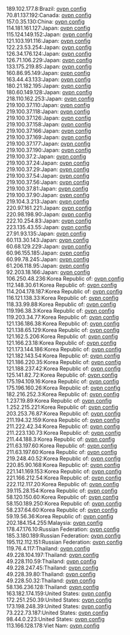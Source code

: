 189.102.177.8:Brazil: [ovpn config](vpn/189_102_177_8.ovpn)  
70.81.137.192:Canada: [ovpn config](vpn/70_81_137_192.ovpn)  
157.0.35.130:China: [ovpn config](vpn/157_0_35_130.ovpn)  
114.181.161.127:Japan: [ovpn config](vpn/114_181_161_127.ovpn)  
115.124.149.152:Japan: [ovpn config](vpn/115_124_149_152.ovpn)  
121.103.191.116:Japan: [ovpn config](vpn/121_103_191_116.ovpn)  
122.23.53.254:Japan: [ovpn config](vpn/122_23_53_254.ovpn)  
126.34.176.124:Japan: [ovpn config](vpn/126_34_176_124.ovpn)  
126.71.106.229:Japan: [ovpn config](vpn/126_71_106_229.ovpn)  
133.175.219.85:Japan: [ovpn config](vpn/133_175_219_85.ovpn)  
160.86.95.149:Japan: [ovpn config](vpn/160_86_95_149.ovpn)  
163.44.43.133:Japan: [ovpn config](vpn/163_44_43_133.ovpn)  
180.21.182.195:Japan: [ovpn config](vpn/180_21_182_195.ovpn)  
180.60.149.128:Japan: [ovpn config](vpn/180_60_149_128.ovpn)  
218.110.162.253:Japan: [ovpn config](vpn/218_110_162_253.ovpn)  
219.100.37.110:Japan: [ovpn config](vpn/219_100_37_110.ovpn)  
219.100.37.118:Japan: [ovpn config](vpn/219_100_37_118.ovpn)  
219.100.37.126:Japan: [ovpn config](vpn/219_100_37_126.ovpn)  
219.100.37.158:Japan: [ovpn config](vpn/219_100_37_158.ovpn)  
219.100.37.166:Japan: [ovpn config](vpn/219_100_37_166.ovpn)  
219.100.37.169:Japan: [ovpn config](vpn/219_100_37_169.ovpn)  
219.100.37.177:Japan: [ovpn config](vpn/219_100_37_177.ovpn)  
219.100.37.190:Japan: [ovpn config](vpn/219_100_37_190.ovpn)  
219.100.37.2:Japan: [ovpn config](vpn/219_100_37_2.ovpn)  
219.100.37.24:Japan: [ovpn config](vpn/219_100_37_24.ovpn)  
219.100.37.29:Japan: [ovpn config](vpn/219_100_37_29.ovpn)  
219.100.37.54:Japan: [ovpn config](vpn/219_100_37_54.ovpn)  
219.100.37.56:Japan: [ovpn config](vpn/219_100_37_56.ovpn)  
219.100.37.81:Japan: [ovpn config](vpn/219_100_37_81.ovpn)  
219.100.37.90:Japan: [ovpn config](vpn/219_100_37_90.ovpn)  
219.104.3.213:Japan: [ovpn config](vpn/219_104_3_213.ovpn)  
220.97.161.221:Japan: [ovpn config](vpn/220_97_161_221.ovpn)  
220.98.198.90:Japan: [ovpn config](vpn/220_98_198_90.ovpn)  
222.10.254.83:Japan: [ovpn config](vpn/222_10_254_83.ovpn)  
223.135.43.55:Japan: [ovpn config](vpn/223_135_43_55.ovpn)  
27.91.93.135:Japan: [ovpn config](vpn/27_91_93_135.ovpn)  
60.113.30.143:Japan: [ovpn config](vpn/60_113_30_143.ovpn)  
60.68.129.229:Japan: [ovpn config](vpn/60_68_129_229.ovpn)  
60.96.155.185:Japan: [ovpn config](vpn/60_96_155_185.ovpn)  
60.99.78.245:Japan: [ovpn config](vpn/60_99_78_245.ovpn)  
61.206.118.95:Japan: [ovpn config](vpn/61_206_118_95.ovpn)  
92.203.18.166:Japan: [ovpn config](vpn/92_203_18_166.ovpn)  
106.250.48.236:Korea Republic of: [ovpn config](vpn/106_250_48_236.ovpn)  
112.148.30.61:Korea Republic of: [ovpn config](vpn/112_148_30_61.ovpn)  
114.204.178.187:Korea Republic of: [ovpn config](vpn/114_204_178_187.ovpn)  
116.121.138.33:Korea Republic of: [ovpn config](vpn/116_121_138_33.ovpn)  
118.33.99.88:Korea Republic of: [ovpn config](vpn/118_33_99_88.ovpn)  
119.196.38.3:Korea Republic of: [ovpn config](vpn/119_196_38_3.ovpn)  
119.203.34.77:Korea Republic of: [ovpn config](vpn/119_203_34_77.ovpn)  
121.136.186.38:Korea Republic of: [ovpn config](vpn/121_136_186_38.ovpn)  
121.138.65.129:Korea Republic of: [ovpn config](vpn/121_138_65_129.ovpn)  
121.162.5.206:Korea Republic of: [ovpn config](vpn/121_162_5_206.ovpn)  
121.166.23.18:Korea Republic of: [ovpn config](vpn/121_166_23_18.ovpn)  
121.173.144.186:Korea Republic of: [ovpn config](vpn/121_173_144_186.ovpn)  
121.182.143.54:Korea Republic of: [ovpn config](vpn/121_182_143_54.ovpn)  
121.186.220.35:Korea Republic of: [ovpn config](vpn/121_186_220_35.ovpn)  
121.188.237.42:Korea Republic of: [ovpn config](vpn/121_188_237_42.ovpn)  
125.141.82.72:Korea Republic of: [ovpn config](vpn/125_141_82_72.ovpn)  
175.194.109.16:Korea Republic of: [ovpn config](vpn/175_194_109_16.ovpn)  
175.196.160.26:Korea Republic of: [ovpn config](vpn/175_196_160_26.ovpn)  
182.216.252.3:Korea Republic of: [ovpn config](vpn/182_216_252_3.ovpn)  
1.237.19.89:Korea Republic of: [ovpn config](vpn/1_237_19_89.ovpn)  
1.252.215.221:Korea Republic of: [ovpn config](vpn/1_252_215_221.ovpn)  
203.253.76.87:Korea Republic of: [ovpn config](vpn/203_253_76_87.ovpn)  
211.194.32.159:Korea Republic of: [ovpn config](vpn/211_194_32_159.ovpn)  
211.222.42.34:Korea Republic of: [ovpn config](vpn/211_222_42_34.ovpn)  
211.223.130.73:Korea Republic of: [ovpn config](vpn/211_223_130_73.ovpn)  
211.44.188.3:Korea Republic of: [ovpn config](vpn/211_44_188_3.ovpn)  
211.63.197.60:Korea Republic of: [ovpn config](vpn/211_63_197_60.ovpn)  
211.63.197.60:Korea Republic of: [ovpn config](vpn/211_63_197_60.ovpn)  
219.248.40.52:Korea Republic of: [ovpn config](vpn/219_248_40_52.ovpn)  
220.85.90.168:Korea Republic of: [ovpn config](vpn/220_85_90_168.ovpn)  
221.141.169.153:Korea Republic of: [ovpn config](vpn/221_141_169_153.ovpn)  
221.166.212.54:Korea Republic of: [ovpn config](vpn/221_166_212_54.ovpn)  
222.112.117.20:Korea Republic of: [ovpn config](vpn/222_112_117_20.ovpn)  
39.115.28.154:Korea Republic of: [ovpn config](vpn/39_115_28_154.ovpn)  
58.120.150.60:Korea Republic of: [ovpn config](vpn/58_120_150_60.ovpn)  
58.150.189.250:Korea Republic of: [ovpn config](vpn/58_150_189_250.ovpn)  
58.237.64.60:Korea Republic of: [ovpn config](vpn/58_237_64_60.ovpn)  
59.19.56.36:Korea Republic of: [ovpn config](vpn/59_19_56_36.ovpn)  
202.184.154.255:Malaysia: [ovpn config](vpn/202_184_154_255.ovpn)  
178.47.176.10:Russian Federation: [ovpn config](vpn/178_47_176_10.ovpn)  
185.3.180.189:Russian Federation: [ovpn config](vpn/185_3_180_189.ovpn)  
195.112.112.151:Russian Federation: [ovpn config](vpn/195_112_112_151.ovpn)  
119.76.4.117:Thailand: [ovpn config](vpn/119_76_4_117.ovpn)  
49.228.104.197:Thailand: [ovpn config](vpn/49_228_104_197.ovpn)  
49.228.110.59:Thailand: [ovpn config](vpn/49_228_110_59.ovpn)  
49.228.247.45:Thailand: [ovpn config](vpn/49_228_247_45.ovpn)  
49.228.39.80:Thailand: [ovpn config](vpn/49_228_39_80.ovpn)  
49.228.50.32:Thailand: [ovpn config](vpn/49_228_50_32.ovpn)  
58.136.236.128:Thailand: [ovpn config](vpn/58_136_236_128.ovpn)  
163.182.174.159:United States: [ovpn config](vpn/163_182_174_159.ovpn)  
172.251.250.39:United States: [ovpn config](vpn/172_251_250_39.ovpn)  
173.198.248.39:United States: [ovpn config](vpn/173_198_248_39.ovpn)  
73.222.73.187:United States: [ovpn config](vpn/73_222_73_187.ovpn)  
98.44.0.223:United States: [ovpn config](vpn/98_44_0_223.ovpn)  
113.166.128.178:Viet Nam: [ovpn config](vpn/113_166_128_178.ovpn)  
